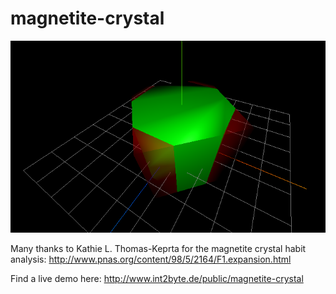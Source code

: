 # magnetite-crystal


![Magnetite Crystal Initital CSG Test](magnetite-crystal-initial-csg-test.png)


Many thanks to Kathie L. Thomas-Keprta for the magnetite crystal habit analysis:
   http://www.pnas.org/content/98/5/2164/F1.expansion.html


Find a live demo here: http://www.int2byte.de/public/magnetite-crystal
